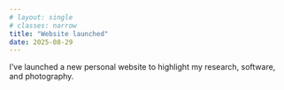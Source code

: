 ```yaml
---
# layout: single
# classes: narrow 
title: "Website launched"
date: 2025-08-29
---
```


I’ve launched a new personal website to highlight my research, software, and photography.

